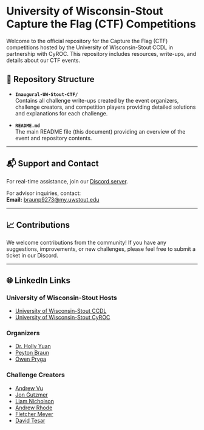 # University of Wisconsin-Stout Capture the Flag (CTF) Competitions

Welcome to the official repository for the Capture the Flag (CTF) competitions hosted by the University of Wisconsin-Stout CCDL in partnership with CyROC. This repository includes resources, write-ups, and details about our CTF events.

## 📂 Repository Structure

- **`Inaugural-UW-Stout-CTF/`**  
  Contains all challenge write-ups created by the event organizers, challenge creators, and competition players providing detailed solutions and explanations for each challenge.

<!-- - **`Future-CTF-Events/`**  
  Placeholder for future CTF events. This directory will include resources, write-ups, and details for upcoming competitions. -->

- **`README.md`**  
  The main README file (this document) providing an overview of the event and repository contents.

---

## 📬 Support and Contact

For real-time assistance, join our [Discord server](https://discord.gg/juQpquV2Ef).  

For advisor inquiries, contact:  
**Email:** braunp9273@my.uwstout.edu

---

<!-- ## 📜 License

This repository is licensed under the MIT License. See the [LICENSE](LICENSE) file for more information.

--- -->

## 📈 Contributions

We welcome contributions from the community! If you have any suggestions, improvements, or new challenges, please feel free to submit a ticket in our Discord.

---

## 🌐 LinkedIn Links

### University of Wisconsin-Stout Hosts
- [University of Wisconsin-Stout CCDL](https://www.linkedin.com/company/uw-stout-ccdl/posts/?feedView=all)
- [University of Wisconsin-Stout CyROC](https://www.uwstout.edu/academics/colleges-schools/college-science-technology-engineering-mathematics-management/cybersecurity-research-outreach-center-cyroc)

### Organizers
- [Dr. Holly Yuan](https://www.linkedin.com/in/hollyuan2021/)
- [Peyton Braun](https://www.linkedin.com/in/peyton-braun/)
- [Owen Pryga](https://www.linkedin.com/in/owen-pryga/)

### Challenge Creators
- [Andrew Vu](https://www.linkedin.com/in/thanh-an-vu-448114241/)
- [Jon Gutzmer](https://www.linkedin.com/in/jonathan-gutzmer/)
- [Liam Nicholson](https://www.linkedin.com/in/liam-n-1427a1246/)
- [Andrew Rhode](https://www.linkedin.com/in/andrew-rhode-3597a120a/)
- [Fletcher Meyer](https://www.linkedin.com/in/fletcher-meyer-b6a2552b6/)
- [David Tesar](https://www.linkedin.com/in/david2tesar/)
